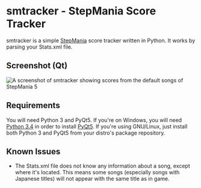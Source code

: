smtracker - StepMania Score Tracker
=====

smtracker is a simple [StepMania][sm] score tracker written in Python.
It works by parsing your Stats.xml file.

Screenshot (Qt)
-----
![A screenshot of smtracker showing scores from the default songs of
StepMania 5](http://i.imgur.com/jANOutM.png)

Requirements
-----

You will need Python 3 and PyQt5. If you're on Windows, you will need
[Python 3.4][py3] in order to install [PyQt5][pyqt5]. If you're using
GNU/Linux, just install both Python 3 and PyQt5 from your distro's
package repository.

Known Issues
-----

* The Stats.xml file does not know any information about a song, except
where it's located. This means some songs (especially songs with
Japanese titles) will not appear with the same title as in game.

[sm]: http://www.stepmania.com/
[py3]: https://www.python.org/downloads/windows/
[pyqt5]: https://riverbankcomputing.com/software/pyqt/download5
